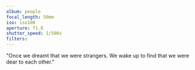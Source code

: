 ```yaml
---
album: people
focal_length: 50mm
iso: iso100
aperture: f1.8
shutter_speed: 1/500s
filters:
---
```


"Once we dreamt that we were strangers. We wake up to find that we were dear to each other."
